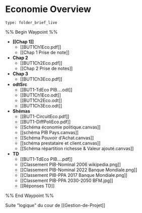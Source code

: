 # Economie Overview
 
```ccard
type: folder_brief_live
```
 
%% Begin Waypoint %%
- **[[Chap 1]]**
	- [[BUT1Ch1Eco.pdf]]
	- [[Chap 1 Prise de note]]
- **Chap 2**
	- [[BUT1Ch2Eco.pdf]]
	- [[Chap 2 Prise de notes]]
- **Chap 3**
	- [[BUT1Ch3Eco.pdf]]
- **odtSrc**
	- [[BUT1-TdEco PIB....odt]]
	- [[BUT1Ch1Eco.odt]]
	- [[BUT1Ch2Eco.odt]]
	- [[BUT1Ch3Eco.odt]]
- **Shémas**
	- [[BUT1-CircuitEco.pdf]]
	- [[BUT1-DiffPoliEco.pdf]]
	- [[Schéma économie politique.canvas]]
	- [[schéma PIB Pays.canvas]]
	- [[Schéma Pouvoir d'Achat.canvas]]
	- [[schéma prestataire et client.canvas]]
	- [[Schéma répartition richesse & Valeur ajouté.canvas]]
- **TD**
	- [[BUT1-TdEco PIB....pdf]]
	- [[Classement PIB-Nominal 2006 wikipedia.png]]
	- [[Classement PIB-Nominal 2022 Banque Mondiale.png]]
	- [[Classement PIB-PPA 2017 Banque Mondiale.png]]
	- [[Classement PIB-PPA 2030-2050 BFM.jpg]]
	- [[Réponses TD]]

%% End Waypoint %%

Suite "logique" du cour de [[Gestion-de-Projet]]
